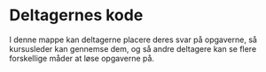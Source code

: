 # Deltagernes kode
I denne mappe kan deltagerne placere deres svar på opgaverne, så kursusleder kan gennemse dem, og så andre deltagere kan se flere forskellige måder at løse opgaverne på. 
